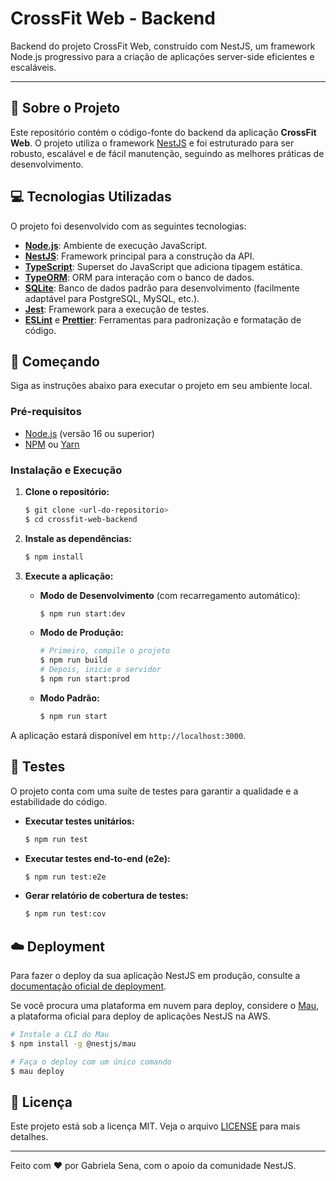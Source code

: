 # CrossFit Web - Backend

Backend do projeto CrossFit Web, construído com NestJS, um framework Node.js progressivo para a criação de aplicações server-side eficientes e escaláveis.

-----

## 📖 Sobre o Projeto

Este repositório contém o código-fonte do backend da aplicação **CrossFit Web**. O projeto utiliza o framework [NestJS](https://github.com/nestjs/nest) e foi estruturado para ser robusto, escalável e de fácil manutenção, seguindo as melhores práticas de desenvolvimento.

## 💻 Tecnologias Utilizadas

O projeto foi desenvolvido com as seguintes tecnologias:

  - **[Node.js](https://nodejs.org/)**: Ambiente de execução JavaScript.
  - **[NestJS](https://nestjs.com/)**: Framework principal para a construção da API.
  - **[TypeScript](https://www.typescriptlang.org/)**: Superset do JavaScript que adiciona tipagem estática.
  - **[TypeORM](https://typeorm.io/)**: ORM para interação com o banco de dados.
  - **[SQLite](https://www.sqlite.org/index.html)**: Banco de dados padrão para desenvolvimento (facilmente adaptável para PostgreSQL, MySQL, etc.).
  - **[Jest](https://jestjs.io/)**: Framework para a execução de testes.
  - **[ESLint](https://eslint.org/)** e **[Prettier](https://prettier.io/)**: Ferramentas para padronização e formatação de código.

## 🚀 Começando

Siga as instruções abaixo para executar o projeto em seu ambiente local.

### Pré-requisitos

  - [Node.js](https://nodejs.org/en/) (versão 16 ou superior)
  - [NPM](https://www.npmjs.com/) ou [Yarn](https://yarnpkg.com/)

### Instalação e Execução

1.  **Clone o repositório:**

    ```bash
    $ git clone <url-do-repositorio>
    $ cd crossfit-web-backend
    ```

2.  **Instale as dependências:**

    ```bash
    $ npm install
    ```

3.  **Execute a aplicação:**

      - **Modo de Desenvolvimento** (com recarregamento automático):

        ```bash
        $ npm run start:dev
        ```

      - **Modo de Produção:**

        ```bash
        # Primeiro, compile o projeto
        $ npm run build
        # Depois, inicie o servidor
        $ npm run start:prod
        ```

      - **Modo Padrão:**

        ```bash
        $ npm run start
        ```

A aplicação estará disponível em `http://localhost:3000`.

## 🧪 Testes

O projeto conta com uma suíte de testes para garantir a qualidade e a estabilidade do código.

  - **Executar testes unitários:**
    ```bash
    $ npm run test
    ```
  - **Executar testes end-to-end (e2e):**
    ```bash
    $ npm run test:e2e
    ```
  - **Gerar relatório de cobertura de testes:**
    ```bash
    $ npm run test:cov
    ```

## ☁️ Deployment

Para fazer o deploy da sua aplicação NestJS em produção, consulte a [documentação oficial de deployment](https://docs.nestjs.com/deployment).

Se você procura uma plataforma em nuvem para deploy, considere o [Mau](https://mau.nestjs.com), a plataforma oficial para deploy de aplicações NestJS na AWS.

```bash
# Instale a CLI do Mau
$ npm install -g @nestjs/mau

# Faça o deploy com um único comando
$ mau deploy
```

## 📄 Licença

Este projeto está sob a licença MIT. Veja o arquivo [LICENSE](https://github.com/nestjs/nest/blob/master/LICENSE) para mais detalhes.

-----

Feito com ❤️ por Gabriela Sena, com o apoio da comunidade NestJS.